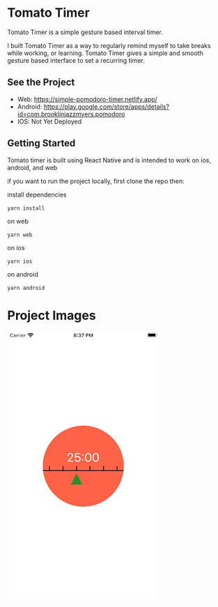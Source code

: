 # Tomato Timer

Tomato Timer is a simple gesture based interval timer.

I built Tomato Timer as a way to regularly remind myself to take breaks while working, or learning.
Tomato Timer gives a simple and smooth gesture based interface to set a recurring timer.

## See the Project
- Web: https://simple-pomodoro-timer.netlify.app/
- Android: https://play.google.com/store/apps/details?id=com.brooklinjazzmyers.pomodoro
- IOS: Not Yet Deployed

## Getting Started
Tomato timer is built using React Native and is intended to work on ios, android, and web

if you want to run the project locally, first clone the repo then:

install dependencies
```
yarn install
```

on web
```
yarn web
```

on ios
```
yarn ios
```

on android
```
yarn android
```

# Project Images
![](./docs/app_demo.webp)